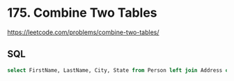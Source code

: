# 175. Combine Two Tables

https://leetcode.com/problems/combine-two-tables/

## SQL

```sql
select FirstName, LastName, City, State from Person left join Address on Person.PersonId=Address.PersonId
```
